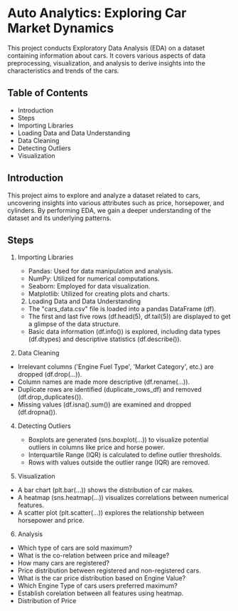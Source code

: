 # Auto Analytics: Exploring Car Market Dynamics
This project conducts Exploratory Data Analysis (EDA) on a dataset containing information about cars. It covers various aspects of data preprocessing, visualization, and analysis to derive insights into the characteristics and trends of the cars.

## Table of Contents
- Introduction
- Steps
- Importing Libraries
- Loading Data and Data Understanding
- Data Cleaning
- Detecting Outliers
- Visualization

## Introduction
This project aims to explore and analyze a dataset related to cars, uncovering insights into various attributes such as price, horsepower, and cylinders. By performing EDA, we gain a deeper understanding of the dataset and its underlying patterns.

## Steps
1. Importing Libraries
    - Pandas: Used for data manipulation and analysis.
    - NumPy: Utilized for numerical computations.
    - Seaborn: Employed for data visualization.
    - Matplotlib: Utilized for creating plots and charts.
    2. Loading Data and Data Understanding
    - The "cars_data.csv" file is loaded into a pandas DataFrame (df).
    - The first and last five rows (df.head(5), df.tail(5)) are displayed to get a glimpse of the data structure.
    - Basic data information (df.info()) is explored, including data types (df.dtypes) and descriptive statistics (df.describe()).

3. Data Cleaning
- Irrelevant columns ('Engine Fuel Type', 'Market Category', etc.) are dropped (df.drop(...)).
- Column names are made more descriptive (df.rename(...)).
- Duplicate rows are identified (duplicate_rows_df) and removed (df.drop_duplicates()).
- Missing values (df.isna().sum()) are examined and dropped (df.dropna()).
  
4. Detecting Outliers
    - Boxplots are generated (sns.boxplot(...)) to visualize potential outliers in columns like price and horse power.
    - Interquartile Range (IQR) is calculated to define outlier thresholds.
    - Rows with values outside the outlier range (IQR) are removed.
      
5. Visualization
- A bar chart (plt.bar(...)) shows the distribution of car makes.
- A heatmap (sns.heatmap(...)) visualizes correlations between numerical features.
- A scatter plot (plt.scatter(...)) explores the relationship between horsepower and price.

6. Analysis
- Which type of cars are sold maximum?
- What is the co-relation between price and mileage?
- How many cars are registered?
- Price distribution between registered and non-registered cars.
- What is the car price distribution based on Engine Value?
- Which Engine Type of cars users preferred maximum?
- Establish corelation between all features using heatmap.
- Distribution of Price
